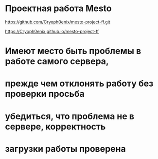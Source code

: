 # Проектная работа Mesto
https://github.com/Cryoph0enix/mesto-project-ff.git

https://Cryoph0enix.github.io/mesto-project-ff

# Имеют место быть проблемы в работе самого сервера,
# прежде чем отклонять работу без проверки просьба 
# убедиться,  что проблема не в сервере, корректность
# загрузки работы проверена